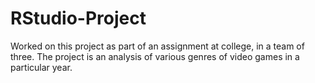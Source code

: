 # RStudio-Project
Worked on this project as part of an assignment at college, in a team of three. The project is an analysis of various genres of video games in a particular year.
